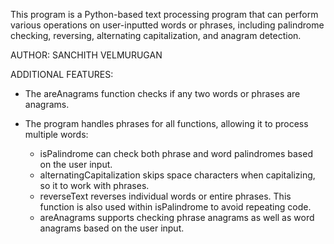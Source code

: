 This program is a Python-based text processing program that can perform various operations on user-inputted words or phrases, including palindrome checking, reversing, alternating capitalization, and anagram detection.

AUTHOR: SANCHITH VELMURUGAN

ADDITIONAL FEATURES:
- The areAnagrams function checks if any two words or phrases are anagrams.

- The program handles phrases for all functions, allowing it to process multiple words:
    - isPalindrome can check both phrase and word palindromes based on the user input.
    - alternatingCapitalization skips space characters when capitalizing, so it to work with phrases.
    - reverseText reverses individual words or entire phrases. This function is also used within isPalindrome to avoid repeating code.
    - areAnagrams supports checking phrase anagrams as well as word anagrams based on the user input.
